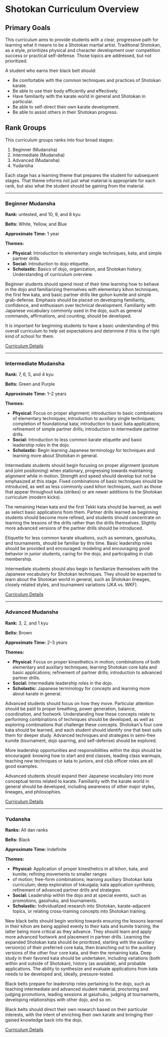 # Shotokan Curriculum Overview

## Primary Goals

This curriculum aims to provide students with a clear, progressive path for learning what it means to be a Shotokan
martial artist. Traditional Shotokan, as a style, prioritizes physical and character development over competition
success or practical self-defense. Those topics are addressed, but not prioritized.

A student who earns their black belt should:

* Be comfortable with the common techniques and practices of Shotokan karate.
* Be able to use their body efficiently and effectively.
* Have familiarity with the karate world in general and Shotokan in particular.
* Be able to self-direct their own karate development.
* Be able to assist others in their Shotokan progress.

## Rank Groups

This curriculum groups ranks into four broad stages:

1. Beginner (Mudansha)
2. Intermediate (Mudansha)
3. Advanced (Mudansha)
4. Yudansha

Each stage has a learning theme that prepares the student for subsequent stages. That theme informs not just what
material is appropriate for each rank, but also what the student should be gaining from the material.

---

### Beginner Mudansha

**Rank:** untested, and 10, 9, and 8 kyu

**Belts:** White, Yellow, and Blue

**Approximate Time:** 1 year

**Themes:**

* **Physical:** Introduction to elementary single techniques, kata, and simple partner drills.
* **Social:** Introduction to dojo etiquette.
* **Scholastic:** Basics of dojo, organization, and Shotokan history. Understanding of curriculum overview.

Beginner students should spend most of their time learning how to behave in the dojo and familiarizing themselves with
elementary kihon techniques, the first few kata, and basic partner drills like gohon kumite and simple grab-defense.
Emphasis should be placed on developing familiarity, confidence, and enthusiasm over technical development. Familiarity
with Japanese vocabulary commonly used in the dojo, such as general commands, affirmations, and counting, should be
developed.

It is important for beginning students to have a basic understanding of this overall curriculum to help set expectations
and determine if this is the right kind of school for them.

[Curriculum Details](mudansha1/README.md)

---

### Intermediate Mudansha

**Rank:** 7, 6, 5, and 4 kyu

**Belts:** Green and Purple

**Approximate Time:** 1–2 years

**Themes:**

* **Physical:** Focus on proper alignment; introduction to basic combinations of elementary techniques; introduction to
  auxiliary single techniques; completion of foundational kata; introduction to basic kata applications; refinement of
  simple partner drills; introduction to intermediate partner drills.
* **Social:** Introduction to less common karate etiquette and basic leadership roles in the dojo.
* **Scholastic:** Begin learning Japanese terminology for techniques and learning more about Shotokan in general.

Intermediate students should begin focusing on proper alignment (posture and joint positioning) when stationary,
progressing towards maintaining alignment while in motion. Strength and speed should develop but not be emphasized at
this stage. Fixed combinations of basic techniques should be introduced, as well as less commonly used kihon techniques,
such as those that appear throughout kata (strikes) or are newer additions to the Shotokan curriculum (modern kicks).

The remaining Heian kata and the first Tekki kata should be learned, as well as select basic applications from them.
Partner drills learned as beginning students should become more refined, and students should concentrate on learning the
lessons of the drills rather than the drills themselves. Slightly more advanced versions of the partner drills should be
introduced.

Etiquette for less common karate situations, such as seminars, gasshuku, and tournaments, should be familiar by this
time. Basic leadership roles should be provided and encouraged: modeling and encouraging good behavior in junior
students, caring for the dojo, and participating in club membership.

Intermediate students should also begin to familiarize themselves with the Japanese vocabulary for Shotokan techniques.
They should be expected to learn about the Shotokan world in general, such as Shotokan lineages, closely related styles,
and tournament variations (JKA vs. WKF).

[Curriculum Details](mudansha2/README.md)

---

### Advanced Mudansha

**Rank:** 3, 2, and 1 kyu

**Belts:** Brown

**Approximate Time:** 2–3 years

**Themes:**

* **Physical:** Focus on proper kinesthetics in motion; combinations of both elementary and auxiliary techniques;
  learning Shotokan core kata and basic applications; refinement of partner drills; introduction to advanced partner
  drills.
* **Social:** Intermediate leadership roles in the dojo.
* **Scholastic:** Japanese terminology for concepts and learning more about karate in general.

Advanced students should focus on how they move. Particular attention should be paid to proper breathing, power
generation, balance, coordination, and footwork. Understanding how these concepts relate to performing combinations of
techniques should be developed, as well as exploring combinations that challenge these concepts. Shotokan's four core
kata should be learned, and each student should identify one that best suits them for deeper study. Advanced techniques
and strategies in semi-free kumite (tournament, dojo sparring, and self-defense) should be explored.

More leadership opportunities and responsibilities within the dojo should be encouraged: knowing how to start and end
classes, leading class warmups, teaching new techniques or kata to juniors, and club officer roles are all good
examples.

Advanced students should expand their Japanese vocabulary into more conceptual terms related to karate. Familiarity with
the karate world in general should be developed, including awareness of other major styles, lineages, and philosophies.

[Curriculum Details](mudansha3/README.md)

---

### Yudansha

**Ranks:** All dan ranks

**Belts:** Black

**Approximate Time:** Indefinite

**Themes:**

* **Physical:** Application of proper kinesthetics in all kihon, kata, and kumite; refining movements to smaller ranges
* of motion; free-form combinations; learning auxiliary Shotokan kata curriculum; deep exploration of tokuigata; kata
  application synthesis; refinement of advanced partner drills and strategies.
* **Social:** Leadership within the dojo and at special events, such as promotions, gasshuku, and tournaments.
* **Scholastic:** Individualized research into Shotokan, karate-adjacent topics, or relating cross-training concepts into
  Shotokan training.

New black belts should begin working towards ensuring the lessons learned in their kihon are being applied evenly to
their kata and kumite training, the latter being more critical as they advance. They should learn and apply more
advanced footwork and placement in partner drills. Learning the expanded Shotokan kata should be prioritized, starting
with the auxiliary version(s) of their preferred core kata, then branching out to the auxiliary versions of the other
four core kata, and then the remaining kata. Deep study in their favored kata should be undertaken, including variations
(both within and outside of Shotokan), history (as available), and probable applications. The ability to synthesize and
evaluate applications from kata needs to be developed and, ideally, pressure-tested.

Black belts prepare for leadership roles pertaining to the dojo, such as teaching intermediate and advanced student
material, proctoring and judging promotions, leading sessions at gasshuku, judging at tournaments, developing
relationships with other dojo, and so on.

Black belts should direct their own research based on their particular interests, with the intent of enriching their own
karate and bringing their gained knowledge back into the dojo.

[Curriculum Details](yudansha/README.md)
